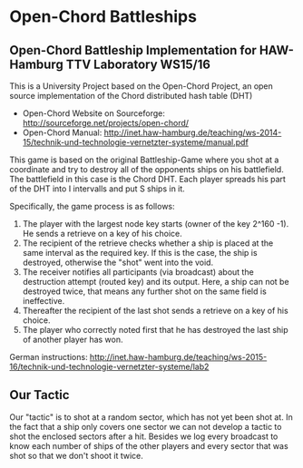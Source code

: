 # Open-Chord Battleships

## Open-Chord Battleship Implementation for HAW-Hamburg TTV Laboratory WS15/16

This is a University Project based on the Open-Chord Project, an open source implementation of the Chord distributed hash table (DHT)

* Open-Chord Website on Sourceforge: http://sourceforge.net/projects/open-chord/
* Open-Chord Manual: http://inet.haw-hamburg.de/teaching/ws-2014-15/technik-und-technologie-vernetzter-systeme/manual.pdf

This game is based on the original Battleship-Game where you shot at a coordinate and try to destroy all of the opponents ships on his battlefield.
The battlefield in this case is the Chord DHT. Each player spreads his part of the DHT into I intervalls and put S ships in it.

Specifically, the game process is as follows:
1. The player with the largest node key starts (owner of the key 2^160 -1). He sends a retrieve on a key of his choice.
2. The recipient of the retrieve checks whether a ship is placed at the same interval as the required key. If this is the case, the ship is destroyed, otherwise the "shot" went into the void.
3. The receiver notifies all participants (via broadcast) about the destruction attempt (routed key) and its output. Here, a ship can not be destroyed twice, that means any further shot on the same field is ineffective.
4. Thereafter the recipient of the last shot sends a retrieve on a key of his choice.
5. The player who correctly noted first that he has destroyed the last ship of another player has won.

German instructions: http://inet.haw-hamburg.de/teaching/ws-2015-16/technik-und-technologie-vernetzter-systeme/lab2

## Our Tactic

Our "tactic" is to shot at a random sector, which has not yet been shot at.
In the fact that a ship only covers one sector we can not develop a tactic to shot the enclosed sectors after a hit.
Besides we log every broadcast to know each number of ships of the other players and every sector that was shot so that we don't shoot it twice.